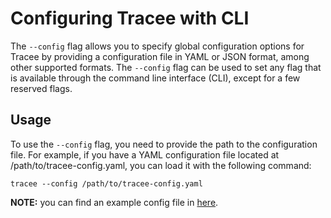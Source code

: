 # Configuring Tracee with CLI

The `--config` flag allows you to specify global configuration options for Tracee by providing a configuration file in YAML or JSON format, among other supported formats. The `--config` flag can be used to set any flag that is available through the command line interface (CLI), except for a few reserved flags.

## Usage

To use the `--config` flag, you need to provide the path to the configuration file. For example, if you have a YAML configuration file located at /path/to/tracee-config.yaml, you can load it with the following command:

```console
tracee --config /path/to/tracee-config.yaml
```
__NOTE:__ you can find an example config file in [here](/examples/config/).